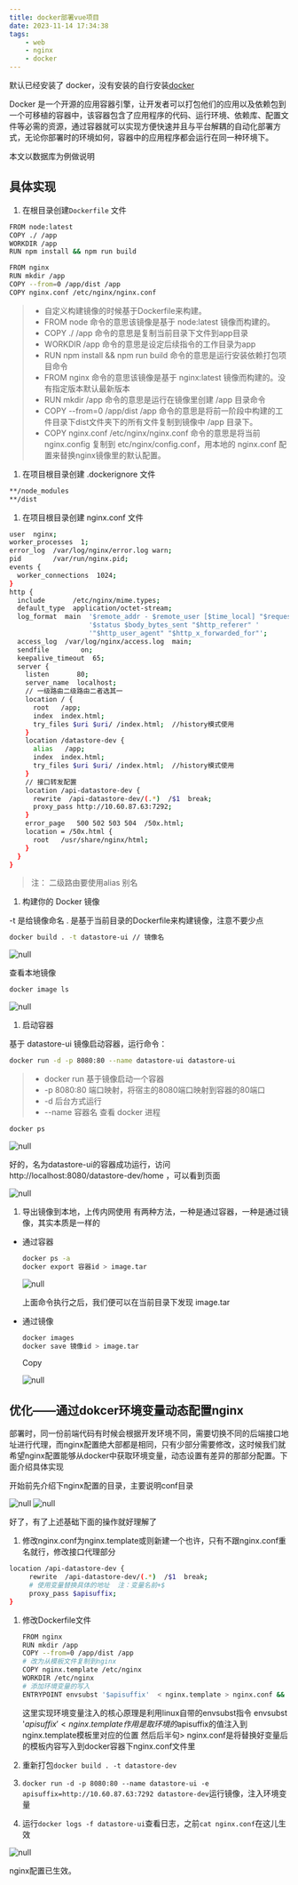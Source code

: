 ```yaml
---
title: docker部署vue项目
date: 2023-11-14 17:34:38
tags:
    - web
    - nginx
    - docker
---
```



默认已经安装了 docker，没有安装的自行安装[docker](https://www.docker.com/get-started/)

Docker 是一个开源的应用容器引擎，让开发者可以打包他们的应用以及依赖包到一个可移植的容器中，该容器包含了应用程序的代码、运行环境、依赖库、配置文件等必需的资源，通过容器就可以实现方便快速并且与平台解耦的自动化部署方式，无论你部署时的环境如何，容器中的应用程序都会运行在同一种环境下。

本文以数据库为例做说明

## 具体实现

1. 在根目录创建`Dockerfile` 文件

```bash
FROM node:latest
COPY ./ /app
WORKDIR /app
RUN npm install && npm run build

FROM nginx
RUN mkdir /app
COPY --from=0 /app/dist /app
COPY nginx.conf /etc/nginx/nginx.conf
```

<!-- more -->

> - 自定义构建镜像的时候基于Dockerfile来构建。
> - FROM node 命令的意思该镜像是基于 node:latest 镜像而构建的。
> - COPY ./ /app 命令的意思是复制当前目录下文件到app目录
> - WORKDIR /app 命令的意思是设定后续指令的工作目录为app
> - RUN npm install && npm run build 命令的意思是运行安装依赖打包项目命令
> - FROM nginx 命令的意思该镜像是基于 nginx:latest 镜像而构建的。没有指定版本默认最新版本
> - RUN mkdir /app 命令的意思是运行在镜像里创建 /app 目录命令
> - COPY --from=0 /app/dist /app 命令的意思是将前一阶段中构建的工件目录下dist文件夹下的所有文件复制到镜像中 /app 目录下。
> - COPY nginx.conf /etc/nginx/nginx.conf 命令的意思是将当前nginx.config 复制到 etc/nginx/config.conf，用本地的 nginx.conf 配置来替换nginx镜像里的默认配置。

1. 在项目根目录创建 .dockerignore 文件

```bash
**/node_modules
**/dist
```

1. 在项目根目录创建 nginx.conf 文件

```bash
user  nginx;
worker_processes  1;
error_log  /var/log/nginx/error.log warn;
pid        /var/run/nginx.pid;
events {
  worker_connections  1024;
}
http {
  include       /etc/nginx/mime.types;
  default_type  application/octet-stream;
  log_format  main  '$remote_addr - $remote_user [$time_local] "$request" '
                    '$status $body_bytes_sent "$http_referer" '
                    '"$http_user_agent" "$http_x_forwarded_for"';
  access_log  /var/log/nginx/access.log  main;
  sendfile        on;
  keepalive_timeout  65;
  server {
    listen       80;
    server_name  localhost;
    // 一级路由二级路由二者选其一
    location / {
      root   /app;
      index  index.html;
      try_files $uri $uri/ /index.html;  //history模式使用
    }
    location /datastore-dev {
      alias   /app;
      index  index.html;
      try_files $uri $uri/ /index.html;  //history模式使用
    }
    // 接口转发配置
    location /api-datastore-dev {
      rewrite  /api-datastore-dev/(.*)  /$1  break;
      proxy_pass http://10.60.87.63:7292;
    }
    error_page   500 502 503 504  /50x.html;
    location = /50x.html {
      root   /usr/share/nginx/html;
    }
  }
}
```

> 注： 二级路由要使用alias 别名

1. 构建你的 Docker 镜像

-t 是给镜像命名 . 是基于当前目录的Dockerfile来构建镜像，注意不要少点

```bash
docker build . -t datastore-ui // 镜像名
```

![null](https://s2.loli.net/2024/01/08/Qy1aOTLeSNJksZi.png)

查看本地镜像

```bash
docker image ls
```

![null](https://s2.loli.net/2024/01/08/k6ALc2aHIOz7Fmw.png)

1. 启动容器

基于 datastore-ui 镜像启动容器，运行命令：

```bash
docker run -d -p 8080:80 --name datastore-ui datastore-ui
```

> - docker run 基于镜像启动一个容器
> - -p 8080:80 端口映射，将宿主的8080端口映射到容器的80端口
> - -d 后台方式运行
> - --name 容器名 查看 docker 进程

```bash
docker ps
```

![null](https://s2.loli.net/2024/01/08/2rIdLDqSBw4Y8aO.png)

好的，名为datastore-ui的容器成功运行，访问 http://localhost:8080/datastore-dev/home ，可以看到页面

![null](https://s2.loli.net/2024/01/08/PaleZ6jJvRqS3Gm.png)

1. 导出镜像到本地，上传内网使用
   有两种方法，一种是通过容器，一种是通过镜像，其实本质是一样的

- 通过容器

  ```bash
  docker ps -a
  docker export 容器id > image.tar 
  ```

  ![null](https://s2.loli.net/2024/01/08/zqHw7dY4lycDngk.png)

  上面命令执行之后，我们便可以在当前目录下发现 image.tar

- 通过镜像

  ```bash
  docker images
  docker save 镜像id > image.tar
  ```

  Copy

  ![null](https://s2.loli.net/2024/01/08/TeGufsArjF3Eyt9.png)

## 优化——通过dokcer环境变量动态配置nginx

部署时，同一份前端代码有时候会根据开发环境不同，需要切换不同的后端接口地址进行代理，而nginx配置绝大部都是相同，只有少部分需要修改，这时候我们就希望nginx配置能够从docker中获取环境变量，动态设置有差异的那部分配置。下面介绍具体实现

开始前先介绍下nginx配置的目录，主要说明conf目录

![null](https://s2.loli.net/2024/01/08/musKLA6QW2tow5U.png)
![null](https://s2.loli.net/2024/01/08/UNqFXLh12KfovaS.png)

好了，有了上述基础下面的操作就好理解了

1. 修改nginx.conf为nginx.template或则新建一个也许，只有不跟nginx.conf重名就行，修改接口代理部分

```bash
location /api-datastore-dev {
     rewrite  /api-datastore-dev/(.*)  /$1  break;
     # 使用变量替换具体的地址  注：变量名前+$
     proxy_pass $apisuffix;
}
```

1. 修改Dockerfile文件

   ```bash
   FROM nginx
   RUN mkdir /app
   COPY --from=0 /app/dist /app
   # 改为从模板文件复制到nginx
   COPY nginx.template /etc/nginx
   WORKDIR /etc/nginx
   # 添加环境变量的写入
   ENTRYPOINT envsubst '$apisuffix'  < nginx.template > nginx.conf && cat nginx.conf && nginx -g 'daemon off;'
   ```

   这里实现环境变量注入的核心原理是利用linux自带的envsubst指令
   envsubst '$apisuffix' < nginx.template作用是取环境的$apisuffix的值注入到nginx.template模板里对应的位置
   然后后半句> nginx.conf是将替换好变量后的模板内容写入到docker容器下nginx.conf文件里

2. 重新打包`docker build . -t datastore-dev`

3. `docker run -d -p 8080:80 --name datastore-ui -e apisuffix=http://10.60.87.63:7292 datastore-dev`运行镜像，注入环境变量

4. 运行`docker logs -f datastore-ui`查看日志，之前`cat nginx.conf`在这儿生效

![null](https://s2.loli.net/2024/01/08/TtuF9ID64KvqwN7.png)

nginx配置已生效。
